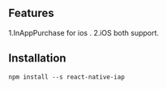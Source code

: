 ## Features
1.InAppPurchase for ios  .
2.iOS both support.

## Installation
```
npm install --s react-native-iap
```

